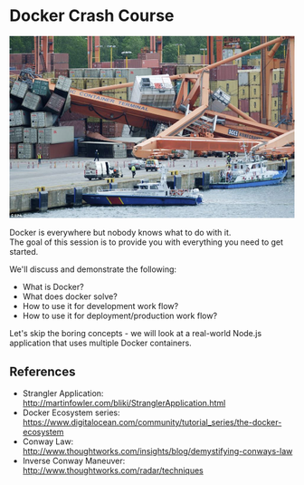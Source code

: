 # Docker Crash Course

![docker crash](pictures/docker-crash.jpg)

Docker is everywhere but nobody knows what to do with it.  
The goal of this session is to provide you with everything you need to get started.

We'll discuss and demonstrate the following:

* What is Docker?
* What does docker solve?
* How to use it for development work flow?
* How to use it for deployment/production work flow?

Let's skip the boring concepts - we will look at a real-world Node.js application that uses multiple Docker containers.


## References

* Strangler Application:  http://martinfowler.com/bliki/StranglerApplication.html
* Docker Ecosystem series:  https://www.digitalocean.com/community/tutorial_series/the-docker-ecosystem
* Conway Law: 
http://www.thoughtworks.com/insights/blog/demystifying-conways-law
* Inverse Conway Maneuver: http://www.thoughtworks.com/radar/techniques

